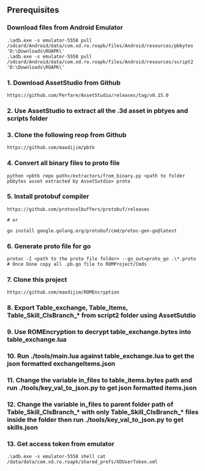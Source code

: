 ## Prerequisites

### Download files from Android Emulator
```
.\adb.exe -s emulator-5558 pull /sdcard/Android/data/com.xd.ro.roapk/files/Android/resources/pbbytes 'D:\Downloads\ROAPK\'
.\adb.exe -s emulator-5558 pull /sdcard/Android/data/com.xd.ro.roapk/files/Android/resources/script2 'D:\Downloads\ROAPK\'
```

### 1. Download AssetStudio from Github
```
https://github.com/Perfare/AssetStudio/releases/tag/v0.15.0
```

### 2. Use AssetStudio to extract all the .3d asset in pbtyes and scripts folder

### 3. Clone the following reop from Github
```
https://github.com/maodijim/pbtk
```

### 4. Convert all binary files to proto file
```
python <pbtk repo path>/extractors/from_binary.py <path to folder pbbytes asset extracted by AssetSutdio> proto
```

### 5. Install protobuf compiler
```
https://github.com/protocolbuffers/protobuf/releases

# or

go install google.golang.org/protobuf/cmd/protoc-gen-go@latest
```

### 6. Generate proto file for go
```
protoc -I <path to the proto file folder> --go_out=proto_go .\*.proto
# Once Done copy all .pb.go file to ROMProject/Cmds
```

### 7. Clone this project
```
https://github.com/maodijim/ROMEncryption
```

### 8. Export Table_exchange, Table_Items, Table_Skill_ClsBranch_* from script2 folder using AssetSutdio


### 9. Use ROMEncryption to decrypt table_exchange.bytes into table_exchange.lua

### 10. Run ./tools/main.lua against table_exchange.lua to get the json formatted exchangeItems.json


### 11. Change the variable in_files to table_items.bytes path and run ./tools/key_val_to_json.py to get json formatted items.json

### 12. Change the variable in_files to parent folder path of Table_Skill_ClsBranch_* with only Table_Skill_ClsBranch_* files inside the folder then run ./tools/key_val_to_json.py to get skills.json

### 13. Get access token from emulator
```
.\adb.exe -s emulator-5558 shell cat /data/data/com.xd.ro.roapk/shared_prefs/XDUserToken.xml
```
